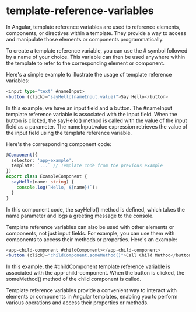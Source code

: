 # template-reference-variables

In Angular, template reference variables are used to reference elements, components, or directives within a template. They provide a way to access and manipulate those elements or components programmatically.

To create a template reference variable, you can use the # symbol followed by a name of your choice. This variable can then be used anywhere within the template to refer to the corresponding element or component.

Here's a simple example to illustrate the usage of template reference variables:

```typescript
<input type="text" #nameInput>
<button (click)="sayHello(nameInput.value)">Say Hello</button>
```

In this example, we have an input field and a button. The #nameInput template reference variable is associated with the input field. When the button is clicked, the sayHello() method is called with the value of the input field as a parameter. The nameInput.value expression retrieves the value of the input field using the template reference variable.

Here's the corresponding component code:

```typescript
@Component({
  selector: 'app-example',
  template: `...` // Template code from the previous example
})
export class ExampleComponent {
  sayHello(name: string) {
    console.log(`Hello, ${name}!`);
  }
}
```

In this component code, the sayHello() method is defined, which takes the name parameter and logs a greeting message to the console.

Template reference variables can also be used with other elements or components, not just input fields. For example, you can use them with components to access their methods or properties. Here's an example:

```typescript
<app-child-component #childComponent></app-child-component>
<button (click)="childComponent.someMethod()">Call Child Method</button>
```

In this example, the #childComponent template reference variable is associated with the app-child-component. When the button is clicked, the someMethod() method of the child component is called.

Template reference variables provide a convenient way to interact with elements or components in Angular templates, enabling you to perform various operations and access their properties or methods.
